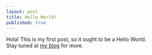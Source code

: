 ```yaml
---
layout: post
title: Hello World!
published: true
---
```

Hola! This is my first post, so it ought to be a Hello World.  
Stay tuned at [my blog][Satish Yadav Blog] for more.

[Satish Yadav Blog]: https://blog.satishyadav.com

